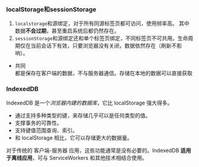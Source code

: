 
### localStorage和sessionStorage
1. `localstorage`和源绑定，对于所有同源标签页都可访问，使用频率高。
  其中数据**不会过期**，甚至重启系统后都仍然存在。
2. `sessionStorage`和源绑定还和单个标签页绑定，不同标签页不可共用。生命周期仅在当前会话下有效，只要浏览器没有关闭，数据依然存在（刷新不影响）。

* 共同	
都是保存在客户端的数据，不与服务器通信。存储在本地的数据可以直接获取

### IndexedDB
  IndexedDB 是一个*浏览器内建的数据库*，它比 localStorage 强大得多。
   * 通过支持多种类型的键，来存储几乎可以是任何类型的值。
   * 支撑事务的可靠性。
   * 支持键值范围查询、索引。
   * 和 localStorage 相比，它可以存储更大的数据量。
  
  对于传统的 客户端-服务器 应用，这些功能通常是没有必要的。IndexedDB **适用于离线应用**，可与 ServiceWorkers 和其他技术相结合使用。